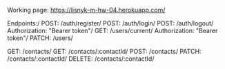 Working page:
https://lisnyk-m-hw-04.herokuapp.com/

Endpoints:/
POST: /auth/register/
POST: /auth/login/
POST: /auth/logout/
    Authorization: "Bearer token"/
GET: /users/current/
    Authorization: "Bearer token"/
PATCH: /users/

GET: /contacts/
GET: /contacts/:contactId/
POST: /contacts/
PATCH: /contacts/:contactId/
DELETE: /contacts/:contactId/